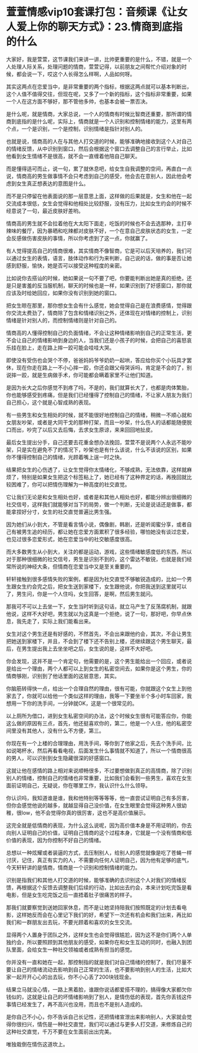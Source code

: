 # 萱萱情感vip10套课打包：音频课《让女人爱上你的聊天方式》：23.情商到底指的什么

大家好，我是萱萱，这节课我们来讲一讲，比帅更重要的是什么，不错，就是一个人处理人际关系，处理问题的情商，萱萱记得，以前朋友之间帮忙介绍对象的时候，都会说一下，哎这个人长得怎么样啊，人品如何呀。

其实这两点在恋爱当中，是非常重要的两个指标，根据这两点就可以基本判断出，这个人值不值得交往，但现在呢，又多了一个新的指标，这个指标非常重要，如果一个人在这方面不够好，那不管他多帅，也基本会被一票否决。

是什么呢，就是情商，大家总说，一个人的情商有时候比智商还重要，那所谓的情商到底指的是什么呢，实际上，情商就是一个人识别和控制情绪的能力，这里有两个点，一个是识别，一个是控制，识别情绪是指针对别人的。

也就是说，情商高的人在与其他人打交道的时候，能够准确地接收到这个人对自己的情绪反馈，从中识别到窗口，然后会根据这个窗口去调整自己的言行举止，比如他看到女生情绪不是很高，就不会一直缠着他陪自己聊天。

而是懂得适可而止，说一句，累了就休息吧，给女生自我调整的空间，再直白一点说，情商高的男生做事情不会只考虑到自己的感受，他会去在意别人，因此他会考虑到女生真正想表达的意图是什么。

而不是只停留在他表面说的那一层意思上面，这样做的后果就是，女生和他在一起交流成本很低，女生会觉得和他相处比较舒服，没有压力，比如女生约会的时候不经意说了一句，最近皮肤好差哟。

情商高的男生就不会拉着他在大太阳下面走，吃饭的时候也不会去选那种，主打辛辣味的餐厅，因为暴晒和吃辣都对皮肤不好，一个在意自己皮肤状态的女生，一定会反感做伤害皮肤的事情，所以你考虑到了这一点，你就赢了。

有人觉得提高自己的情商很难，其实情商不像智商，它是可以后天培养的，我们可以通过女生的表情，语言，肢体动作和行为来判断，自己说的话，做的事是否让她感到舒服，愉快，她是否可以接受这种程度的亲密。

比如说你去搭讪的时候，她如果说一句不要了吧，你要能判断出她是真的拒绝，还是只是害羞的反当服机制，聊天的时候也是一样，如果识别到了好感窗口，那你就应该及时给她回应，如果你没有识别到她的窗口。

把女生晾在那里，那你想女生会有什么感觉，她会觉得自己是在浪费感情，觉得跟你交流太费劲了，情商除了包含和情绪识别之外，还体现在对情绪的控制上，识别情绪是针对别人的，而控制情绪则是针对自己的。

情商高的人懂得控制自己的负面情绪，不会让这种情绪影响到自己的正常生活，更不会让自己的情绪影响到身边的人，当我们还是小孩子的时候，会把自己的喜怒哀乐挂在脸上，走在路上摔一跤可能会哇哇大哭。

即使没有受伤也会哭个不停，爸爸妈妈爷爷奶奶一起哄，答应给你买个小玩具才罢休，现在你走在路上一不小心摔一跤，你还会跟父母哭诉吗，肯定是不会的了，别说摔一跤，就是生病做手术，你可能都会瞒着家里不让他们知道。

是因为长大之后你感觉不到疼了吗，不是的，我们就算长大了，也都是肉体繁胎，你也能够感受到疼痛，但是我们已经懂得了控制自己的情绪，不让家人朋友为我们自己担心，这个就是心智成熟的表现。

有一些男生和女生相处的时候，就不能很好地控制自己的情绪，稍微一不顺心就和女朋友吵架，或者是大同干戈的那种打架，而且一吵架，什么伤人的话都能随便脱口而出，吵完了以后又去后悔，去求女生原谅，来来回回地扯皮。

最后女生提出分手，自己还要去花重金想办法挽回，萱萱不是说两个人永远不能吵架，只是实在避免不了的情况下，吵架也是有什么该说，什么不该说的区别，如果你不懂得控制自己的情绪，光顾着嘴上逞一时之快。

结果把女生的心伤透了，让女生觉得你太情绪化，不够成熟，无法依靠，这样就麻烦了，特别是如果女生把这个标签粘上了，她已经有了这种界定的话，再挽回就比较困难了，你可以把情伤理解为一种高度的社交直觉。

它让我们无论是和女生相处也好，或者是和其他人相处也好，都能分辨出很细微的社交信号，这样我们就能够对当下的局势，做一个判断，无论是说话还是做事，都能拿捏好分寸，女生的社交直觉普遍比男生强。

因为她们从小到大，不管是看言情小说，偶像剧，韩剧，还是听闺蜜分享，或者自己有被男生追的经历，都让她在恋爱方面累积了很多经验，哪怕她没有谈过恋爱，也见过很多恋爱形式，她在恋爱当中的社交敏感度很高。

而大多数男生从小到大，关注的都是运动，游戏，这些情绪敏感度低的东西，所以对于那种很细微的社交信号，男生是识别不到的，这个雷达不敏锐，也就是我们经常所说的神经大条，但情商在恋爱当中又是至关重要的。

轩轩接触到很多感情失败的案例，都是因为社交直觉不够敏锐造成的，比如一个男生跟女生约会完之后，把女生送到家楼下，女生跟他说，你把我送到这里就可以了，男生问，你是一个人住吗，女生回答，是啊，然后男生就问。

那我可不可以上去坐一下，女生当时听到这句话，就立马产生了反荡腐机制，就跟他说，这样不大好吧，男生就以为这真是一个拒绝，说了一句，那好吧，你早点休息，我先走了，实际上我们能看出来。

女生对这个男生还是有好感的，不然首先，不会出来跟他约会，其次，不会让男生把她送到家楼下，并且，不会到了楼下还不告别上楼，还继续跟这个男生聊天，最后，在男生提出我上去坐坐吧之后，女生说的是，这样不大好吧。

你会发现，这并不是一个肯定句，他需要的是，这个男生能给出一个回应，或者说是给出一个理由，两个人都可以上到女生的私密空间去，如果你是这个男生，你的情商够刚，识别到了他话里面的这层意思，其实。

你脑筋转得快一点，给出一个合理自然的理由，很有可能，你就跟这个女生上到他家去了，你就可以给他一个类似这样的理由，我等一下要坐半个多小时车回家，我想用一下你的洗手间，一分钟就OK，这是一个很常见的。

以上厕所为借口，进到女生私密空间的办法，这个时候女生很有可能答应你，你能这么做的原因有三点，首先，他还挺喜欢你的，第二，他是一个人住，他的私密空间里没有其他人，没有什么不方便，第三。

你现在有一个上楼的合理理由，用洗手间，等你到了他家之后，先去个洗手间，比如说喝杯水，然后再看看电视，后面发生什么事情就不知道了，所以一个情商很高的男人，可以识别到女生隐藏很深的好感窗口。

这就让他在感情的路上相对来说顺畅很多，不过要想做到真正的高情商，除了识别别人的情绪，控制自己的情绪也非常重要，比如我们会看到一些男生，喜欢在女生面前证明自己，无疑说，你在哪里工作，我认识什么什么领导。

你认识吗，我知道谁是谁，我和他特别等等等等，他一直尝试证明自己有多厉害，但你会感觉他说的越多，就越显得自己没价值，在女生眼里会觉得这种男人很幼稚，很low，他不会觉得你真的很厉害，这也不是高价值展示。

这完全就是低情商的表现，为什么这么说呢，因为高价值本身是不用证明的，你去向别人证明自己的价值，证明自己情商的这个过程本身，它就是一个没有情商和低价值的表现，因为你控制不好自己的情绪。

总想以一种炫耀或者装逼的方式，去压制别人，给别人的感觉就像是吃了苍蝇一样讨厌，记住，真正有实力的人，不需要向任何人证明自己，因为他有足够的底气，今天轩轩讲的是情商，情商是一个识别和控制情绪的能力。

识别是指我们和其他人打交道的时候，能够准确的去识别这个人对我们的情绪反馈，再根据这个反馈去调整我们后续的行动，比如出去约会，本来计划吃完饭是看电影，但是女生吃完饭之后一直捂着肚子很痛苦的样子。

那我们就要察觉到送她回家休息，而不是让她坚持陪我们按照既定的计划去看电影，这样她反而会在心里记下我们的好，希望下一次还有机会和我们出来，再比如我们和一群朋友出去玩，不要光顾着和喜欢的女生交流。

显得两个人置身于团队之外，这样女生也会觉得很尴尬，因为这不是你们两个人单独约会，所以要照顾到其他朋友的感受，如果你在和女生互动的同时，也融入到团队里面，会给女生一种社交领袖或者成熟有担当的感觉。

你并没有一直和她在一起，那控制指的就是我们对自己情绪的控制了，我们尽量不要让自己的情绪流动去影响到自己正常的生活，也不要影响到别人的生活，比如大家一起开开心心的出去玩，你不小心丢了200块钱现金。

结果立马就没心情，一路上黑着脸，谁跟你说话都爱搭不理的，搞得像大家都欠你钱似的，这就是让自己的坏情绪影响到了别人，是情伤低的表现，首先你丢钱这件事情已经发生了，再不高兴也没用，而且也不是别人造成的。

是你自己不小心，你不告诉自己长记性，还把情绪宣泄出来影响别人，大家就会觉得你很扫兴，情伤是一种社交直觉，我们可以通过与更多人打交道，来修炼自己的这种社交直觉，千万不要在女生面前出出完美。

唯独栽倒在情伤这道坎上。